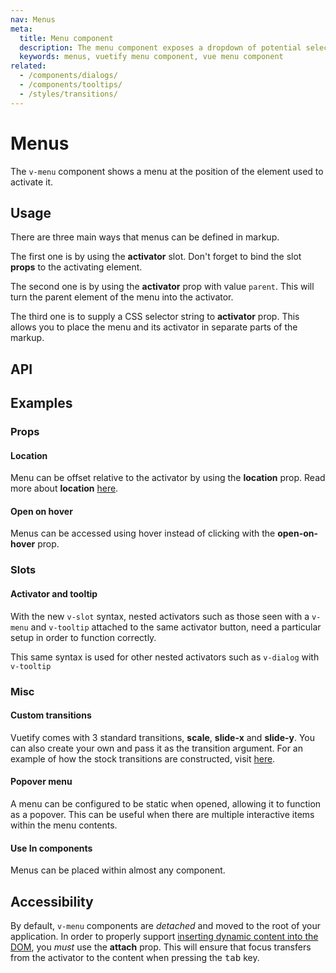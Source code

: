 ```yaml
---
nav: Menus
meta:
  title: Menu component
  description: The menu component exposes a dropdown of potential selections or actions that the user can make.
  keywords: menus, vuetify menu component, vue menu component
related:
  - /components/dialogs/
  - /components/tooltips/
  - /styles/transitions/
---
```


# Menus

The `v-menu` component shows a menu at the position of the element used to activate it.

<entry />

## Usage

There are three main ways that menus can be defined in markup.

The first one is by using the **activator** slot. Don't forget to bind the slot **props** to the activating element.

The second one is by using the **activator** prop with value `parent`. This will turn the parent element of the menu into the activator.

The third one is to supply a CSS selector string to **activator** prop. This allows you to place the menu and its activator in separate parts of the markup.

<example file="v-menu/usage" />

## API

<api-inline />

## Examples

### Props

<!-- #### Absolute

Menus can also be placed absolutely on top of the activator element using the **absolute** prop. Try clicking anywhere on the image.

<example file="v-menu/prop-absolute" />

#### Absolute without activator

Menus can also be used without an activator by using **absolute** together with the props **position-x** and **position-y**. Try right-clicking anywhere on the image.

<example file="v-menu/prop-absolute-without-activator" /> -->

<!-- #### Close on click

Menu can be closed when lost focus.

<example file="v-menu/prop-close-on-click" />

#### Close on content click

You can configure whether `v-menu` should be closed when its content is clicked.

<example file="v-menu/prop-close-on-content-click" /> -->

<!-- #### Disabled

You can disable the menu. Disabled menus can't be opened.

<example file="v-menu/prop-disabled" /> -->

#### Location

Menu can be offset relative to the activator by using the **location** prop. Read more about **location** [here](/components/overlays/#location).

<example file="v-menu/prop-location" />

#### Open on hover

Menus can be accessed using hover instead of clicking with the **open-on-hover** prop.

<example file="v-menu/prop-open-on-hover" />

### Slots

#### Activator and tooltip

With the new `v-slot` syntax, nested activators such as those seen with a `v-menu` and `v-tooltip` attached to the same activator button, need a particular setup in order to function correctly.

<alert type="info">

  This same syntax is used for other nested activators such as `v-dialog` with `v-tooltip`

</alert>

<example file="v-menu/slot-activator-and-tooltip" />

### Misc

#### Custom transitions

Vuetify comes with 3 standard transitions, **scale**, **slide-x** and **slide-y**. You can also create your own and pass it as the transition argument. For an example of how the stock transitions are constructed, visit [here](https://github.com/vuetifyjs/vuetify/blob/master/packages/vuetify/src/util/helpers.ts).

<example file="v-menu/misc-custom-transition" />

#### Popover menu

A menu can be configured to be static when opened, allowing it to function as a popover. This can be useful when there are multiple interactive items within the menu contents.

<example file="v-menu/misc-popover" />

#### Use In components

Menus can be placed within almost any component.

<example file="v-menu/misc-use-in-components" />

## Accessibility

By default, `v-menu` components are _detached_ and moved to the root of your application. In order to properly support [inserting dynamic content into the DOM](https://www.w3.org/WAI/WCAG21/Techniques/client-side-script/SCR26), you _must_ use the **attach** prop. This will ensure that focus transfers from the activator to the content when pressing the <kbd>tab</kbd> key.

<backmatter />

